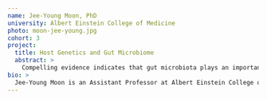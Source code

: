 ```yaml
---
name: Jee-Young Moon, PhD
university: Albert Einstein College of Medicine
photo: moon-jee-young.jpg
cohort: 3
project:
  title: Host Genetics and Gut Microbiome
  abstract: >
    Compelling evidence indicates that gut microbiota plays an important role in human disease by modulating immune response, inflammation and metabolism. On the other hand, gut microbiota is also influenced by host genetics and disease status. To understand this complex interplay, the focus of our study is to identify the gut microbial features regulated by host genetics and further examine the circulating metabolites in the downstream of this regulation, using whole genome sequencing (WGS), fecal metagenomics, and blood metabolomics data.
bio: >
  Jee-Young Moon is an Assistant Professor at Albert Einstein College of Medicine. She received bachelor’s degrees in mathematics and biology from POSTECH in South Korea. She did her PhD in statistics at the University of Wisconsin – Madison as she was fascinated by the role of statistical models to enhance the understanding of biological mechanisms. She has extensive experience on GWAS, Mendelian randomization, and causal inference. She enjoys navigating through various omics data, and her current research focus is on understanding interrelationships between genomics, gut microbiota and metabolomics.
---
```

